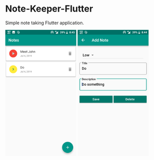 # Note-Keeper-Flutter

Simple note taking Flutter application.

<img src="screenshots/img1.png" height="400"/>

<img src="screenshots/img2.png" height="400"/>